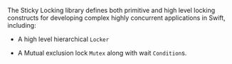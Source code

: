 The Sticky Locking library defines both primitive and high level locking constructs for developing complex highly 
concurrent applications in Swift, including:

* A high level hierarchical `Locker`

* A Mutual exclusion lock `Mutex` along with wait `Condition`s.







